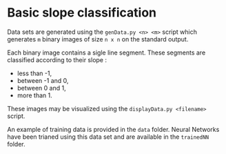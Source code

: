 # Basic slope classification

Data sets are generated using the ``genData.py <n> <m>`` script which generates
``m``  binary images of size ``n x n`` on the standard output.

Each binary image contains a sigle line segment. These segments are classified
according to their slope : 

 - less than -1,
 - between -1 and 0,
 - between 0 and 1,
 - more than 1.

These images may be visualized using the ``displayData.py <filename>`` script.

An example of training data is provided in the ``data`` folder. Neural Networks
have been trianed using this data set and are available in the ``trainedNN``
folder.


